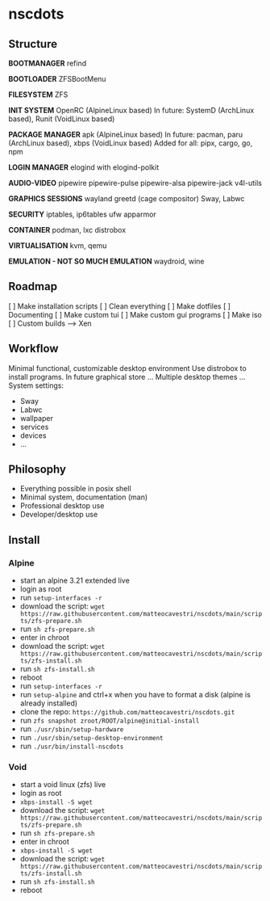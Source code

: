 # nscdots

## Structure

**BOOTMANAGER**
refind

**BOOTLOADER**
ZFSBootMenu

**FILESYSTEM**
ZFS

**INIT SYSTEM**
OpenRC (AlpineLinux based)
In future:  SystemD (ArchLinux based), Runit (VoidLinux based)

**PACKAGE MANAGER**
apk (AlpineLinux based)
In future: pacman, paru (ArchLinux based), xbps (VoidLinux based)
Added for all:
pipx, cargo, go, npm

**LOGIN MANAGER**
elogind with elogind-polkit

**AUDIO-VIDEO**
pipewire
pipewire-pulse pipewire-alsa pipewire-jack v4l-utils

**GRAPHICS SESSIONS**
wayland
greetd (cage compositor)
Sway, Labwc

**SECURITY**
iptables, ip6tables ufw
apparmor

**CONTAINER**
podman, lxc
distrobox

**VIRTUALISATION**
kvm, qemu

**EMULATION - NOT SO MUCH EMULATION**
waydroid, wine

## Roadmap

[ ] Make installation scripts
[ ] Clean everything
[ ] Make dotfiles
[ ] Documenting
[ ] Make custom tui
[ ] Make custom gui programs
[ ] Make iso
[ ] Custom builds --> Xen

## Workflow

Minimal functional, customizable desktop environment
Use distrobox to install programs.
In future graphical store ...
Multiple desktop themes ...
System settings:

- Sway
- Labwc
- wallpaper
- services
- devices
- ...

## Philosophy

- Everything possible in posix shell
- Minimal system, documentation (man)
- Professional desktop use
- Developer/desktop use

## Install

### Alpine

- start an alpine 3.21 extended live
- login as root
- run `setup-interfaces -r`
- download the script: `wget https://raw.githubusercontent.com/matteocavestri/nscdots/main/scripts/zfs-prepare.sh`
- run `sh zfs-prepare.sh`
- enter in chroot
- download the script: `wget https://raw.githubusercontent.com/matteocavestri/nscdots/main/scripts/zfs-install.sh`
- run `sh zfs-install.sh`
- reboot
- run `setup-interfaces -r`
- run `setup-alpine` and ctrl+x when you have to format a disk (alpine is already installed)
- clone the repo: `https://github.com/matteocavestri/nscdots.git`
- run `zfs snapshot zroot/ROOT/alpine@initial-install`
- run `./usr/sbin/setup-hardware`
- run `./usr/sbin/setup-desktop-environment`
- run `./usr/bin/install-nscdots`

### Void

- start a void linux (zfs) live
- login as root
- `xbps-install -S wget`
- download the script: `wget https://raw.githubusercontent.com/matteocavestri/nscdots/main/scripts/zfs-prepare.sh`
- run `sh zfs-prepare.sh`
- enter in chroot
- `xbps-install -S wget`
- download the script: `wget https://raw.githubusercontent.com/matteocavestri/nscdots/main/scripts/zfs-install.sh`
- run `sh zfs-install.sh`
- reboot
